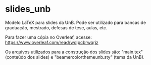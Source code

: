 # slides_unb
Modelo LaTeX para slides da UnB. Pode ser utilizado para bancas de graduação, mestrado, defesas de tese, aulas, etc.

Para fazer uma cópia no Overleaf, acesse: https://www.overleaf.com/read/wdjpcbrwqrjz

Os arquivos utilizados para a construção dos slides são: "main.tex" (conteúdo dos slides) e "beamercolorthemeunb.sty" (tema da UnB).
